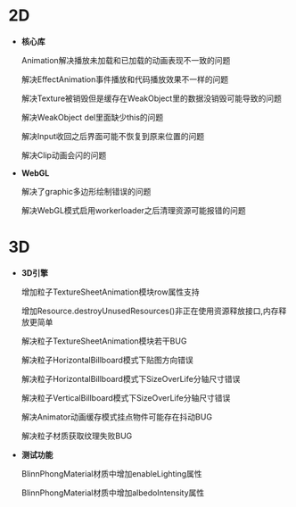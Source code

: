 # 2D

- **核心库**

  Animation解决播放未加载和已加载的动画表现不一致的问题

  解决EffectAnimation事件播放和代码播放效果不一样的问题

  解决Texture被销毁但是缓存在WeakObject里的数据没销毁可能导致的问题

  解决WeakObject del里面缺少this的问题

  解决Input收回之后界面可能不恢复到原来位置的问题

  解决Clip动画会闪的问题



- **WebGL**

  解决了graphic多边形绘制错误的问题

  解决WebGL模式启用workerloader之后清理资源可能报错的问题


# 3D

- **3D引擎**

  增加粒子TextureSheetAnimation模块row属性支持

  增加Resource.destroyUnusedResources()非正在使用资源释放接口,内存释放更简单

  解决粒子TextureSheetAnimation模块若干BUG

  解决粒子HorizontalBillboard模式下贴图方向错误

  解决粒子HorizontalBillboard模式下SizeOverLife分轴尺寸错误

  解决粒子VerticalBillboard模式下SizeOverLife分轴尺寸错误

  解决Animator动画缓存模式挂点物件可能存在抖动BUG

  解决粒子材质获取纹理失败BUG


- **测试功能**

  BlinnPhongMaterial材质中增加enableLighting属性

  BlinnPhongMaterial材质中增加albedoIntensity属性
